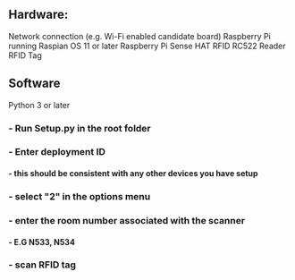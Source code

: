 ## Hardware: 
Network connection (e.g. Wi-Fi enabled candidate board)
Raspberry Pi running Raspian OS 11 or later
Raspberry Pi Sense HAT
RFID RC522 Reader 
RFID Tag

## Software
Python 3 or later

### - Run Setup.py in the root folder
### - Enter deployment ID 
#### - this should be consistent with any other devices you have setup
### - select "2" in the options menu
### - enter the room number associated with the scanner
#### - E.G N533, N534
### - scan RFID tag 

